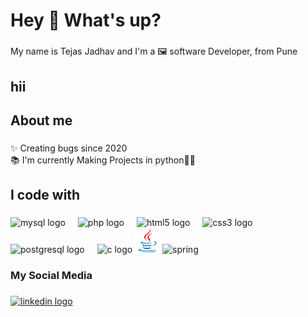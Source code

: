 <h1 align="left">Hey 👋 What's up?</h1>

###

<p align="left">My name is Tejas Jadhav and I'm a 🖼️ software Developer, from Pune</p>

###
<h2>hii</h2>
<h2 align="left">About me</h2>

###

<p align="left">✨ Creating bugs since 2020<br>📚 I'm currently Making Projects in python🎯📌</p>

###

<h2 align="left">I code with</h2>

###

<div align="left">
  <img src="https://cdn.simpleicons.org/mysql/4479A1" height="50" alt="mysql logo"  />
  <img width="12" />
  <img src="https://cdn.jsdelivr.net/gh/devicons/devicon/icons/php/php-original.svg" height="50" alt="php logo"  />
  <img width="12" />
  <img src="https://cdn.jsdelivr.net/gh/devicons/devicon/icons/html5/html5-original.svg" height="50" alt="html5 logo"  />
  <img width="12" />
  <img src="https://cdn.jsdelivr.net/gh/devicons/devicon/icons/css3/css3-original.svg" height="50" alt="css3 logo"  />
  <img width="12" />
  <img src="https://cdn.jsdelivr.net/gh/devicons/devicon/icons/postgresql/postgresql-original.svg" height="50" alt="postgresql logo"  />
  <img width="12" />
  <img src="https://cdn.jsdelivr.net/gh/devicons/devicon/icons/c/c-original.svg" height="50" alt="c logo"  />
  <img src="https://raw.githubusercontent.com/devicons/devicon/master/icons/java/java-original.svg" alt="java" width="40" height="40"/>
  <img src="https://www.vectorlogo.zone/logos/springio/springio-icon.svg" alt="spring" width="40" height="40"/>
</div>

###



###

<h3 align="left">My Social Media</h3>

###

<div align="left">
  <a href="https://www.linkedin.com/in/tejas-jadhav-12b737186/">
    <img src="https://raw.githubusercontent.com/maurodesouza/profile-readme-generator/master/src/assets/icons/social/linkedin/default.svg" width="52" height="40" alt="linkedin logo"  />
  </a>
</div>

###
